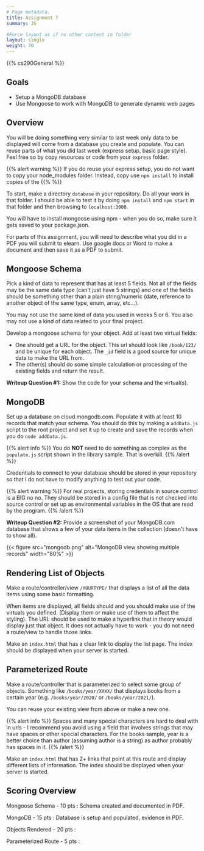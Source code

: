 ```yaml
---
# Page metadata.
title: Assignment 7
summary: JS

#Force layout as if no other content in folder
layout: single
weight: 70
---
```


{{% cs290General %}}

## Goals

* Setup a MongoDB database
* Use Mongoose to work with MongoDB to generate dynamic web pages

## Overview

You will be doing something very similar to last week only data to be displayed will come
from a database you create and populate. You can reuse parts of what
you did last week (express setup, basic page style). Feel free so by copy resources or
code from your `express` folder.

{{% alert warning %}}
If you do reuse your express setup, you do not want to copy your node_modules folder.
Instead, copy use `npm install` to install copies of the 
{{% %}}

To start, make a directory `database` in your repository. Do all your work in that folder.
I should be able to test it by doing `npm install` and `npm start` in that folder and
then browsing to `localhost:3000`.

You will have to install mongoose using npm - when you do so, make sure it gets saved to your
package.json.

For parts of this assignment, you will need to describe what you did in a PDF you will
submit to elearn. Use google docs or Word to make a document and then save it as a PDF to submit.

## Mongoose Schema

Pick a kind of data to represent that has at least 5 fields. Not all of the fields may
be the same data type (can't just have 5 strings) and one of the fields should be something
other than a plain string/numeric (date, reference to another object of the same type,
enum, array, etc...).

You may not use the same kind of data you used in weeks 5 or 6. You also may not use a kind of
data related to your final project.

Develop a mongoose schema for your object. Add at least two virtual fields:

* One should get a URL for the object. This url should look like `/book/123/`
and be unique for each object. The `_id` field is a good source for unique data to make the URL from.
* The other(s) should do some simple calculation or processing of the existing
fields and return the result.

**Writeup Question #1:** Show the code for your schema and the virtual(s).

## MongoDB

Set up a database on cloud.mongodb.com. Populate it with at least 10 records that
match your schema. You should do this by making a `addData.js` script to the
root project and set it up to create and save the records when you do `node addData.js`.

{{% alert info %}}
You do **NOT** need to do something as complex as the `populate.js` script shown in the
library sample. That is overkill.
{{% /alert %}}

Credentials to connect to your database should be stored in your repository so that
I do not have to modify anything to test out your code.

{{% alert warning %}}
For real projects, storing credentials in source control is a BIG no no. They should be
stored in a config file that is not checked into source control or set up as environmental
variables in the OS that are read by the program.
{{% /alert %}}

**Writeup Question #2:** Provide a screenshot of your MongoDB.com database that shows a few
of your data items in the collection (doesn't have to show all).

{{< figure src="mongodb.png" alt="MongoDB view showing multiple records" width="80%" >}}

## Rendering List of Objects

Make a route/controller/view `/YOURTYPE/` that displays a list of all the data items using some
basic formatting.

When items are displayed, all fields should and you should make use of the virtuals you defined.
(Display them or make use of them to affect the styling).
The URL should be used to make a hyperlink that in theory would display just that object. It does
not actually have to work - you do not need a route/view to handle those links.

Make an `index.html` that has a clear link to display the list page. The index should be displayed when
your server is started.

## Parameterized Route

Make a route/controller that is parameterized to select some group of objects. Something like `/books/year/XXXX/`
that displays books from a certain year (e.g. `/books/year/2020/` or `/books/year/2021/`).

You can reuse your existing view from above or make a new one.

{{% alert info %}}
Spaces and many special characters are hard to deal with in urls - I recommend you avoid using
a field that involves strings that may have spaces or other special characters. For the books sample,
year is a better choice than author (assuming author is a string) as author probably has spaces in it.
{{% /alert %}}

Make an `index.html` that has 2+ links that point at this route and display different
lists of information. The index should be displayed when your server
is started.

## Scoring Overview

Mongoose Schema - 10 pts
:  Schema created and documented in PDF.

MongoDB - 15 pts
:  Database is setup and populated, evidence in PDF.

Objects Rendered - 20 pts
:  

Parameterized Route - 5 pts
:  
